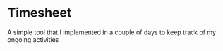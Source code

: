 # Timesheet

A simple tool that I implemented in a couple of days to keep track of my ongoing activities
